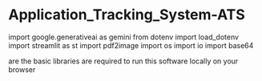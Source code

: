 # Application_Tracking_System-ATS
import google.generativeai as gemini
from dotenv import load_dotenv
import streamlit as st
import pdf2image
import os
import io
import base64


are the basic libraries are required to run this software locally on your browser
